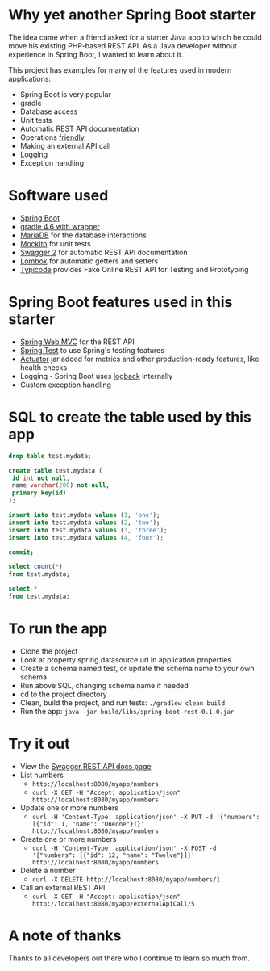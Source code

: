 # Why yet another Spring Boot starter
The idea came when a friend asked for a starter Java app to which he could move his existing PHP-based REST API. As a Java developer without experience in Spring Boot, I wanted to learn about it.

This project has examples for many of the features used in modern applications:
- Spring Boot is very popular
- gradle
- Database access
- Unit tests
- Automatic REST API documentation
- Operations [friendly](https://docs.spring.io/spring-boot/docs/current-SNAPSHOT/reference/htmlsingle/#production-ready-endpoints)
- Making an external API call
- Logging
- Exception handling

# Software used
- [Spring Boot](https://projects.spring.io/spring-boot/)
- [gradle 4.6 with wrapper](https://gradle.org/releases/)
- [MariaDB](https://mariadb.org/) for the database interactions
- [Mockito](http://site.mockito.org/) for unit tests
- [Swagger 2](https://swagger.io/) for automatic REST API documentation
- [Lombok](https://projectlombok.org/) for automatic getters and setters
- [Typicode](https://jsonplaceholder.typicode.com/) provides Fake Online REST API for Testing and Prototyping

# Spring Boot features used in this starter
- [Spring Web MVC](https://docs.spring.io/spring/docs/current/spring-framework-reference/web.html) for the REST API
- [Spring Test](https://docs.spring.io/spring/docs/current/spring-framework-reference/testing.html) to use Spring's testing features
- [Actuator](http://www.baeldung.com/spring-boot-actuators) jar added for metrics and other production-ready features, like health checks
- Logging - Spring Boot uses [logback](https://logback.qos.ch/) internally
- Custom exception handling

# SQL to create the table used by this app

```sql
drop table test.mydata;

create table test.mydata (
 id int not null,
 name varchar(200) not null,
 primary key(id)
);

insert into test.mydata values (1, 'one');
insert into test.mydata values (2, 'two');
insert into test.mydata values (3, 'three');
insert into test.mydata values (4, 'four');

commit;

select count(*)
from test.mydata;

select *
from test.mydata;
```

# To run the app
- Clone the project
- Look at property spring.datasource.url in application.properties
- Create a schema named test, or update the schema name to your own schema
- Run above SQL, changing schema name if needed
- cd to the project directory
- Clean, build the project, and run tests: `./gradlew clean build`
- Run the app: `java -jar build/libs/spring-boot-rest-0.1.0.jar`

# Try it out
- View the [Swagger REST API docs page](http://localhost:8080/swagger-ui.html)
- List numbers
  - `http://localhost:8080/myapp/numbers`
  - `curl -X GET -H "Accept: application/json" http://localhost:8080/myapp/numbers`
- Update one or more numbers
  - `curl -H 'Content-Type: application/json' -X PUT -d '{"numbers": [{"id": 1, "name": "Oneone"}]}' http://localhost:8080/myapp/numbers`
- Create one or more numbers
  - `curl -H 'Content-Type: application/json' -X POST -d '{"numbers": [{"id": 12, "name": "Twelve"}]}' http://localhost:8080/myapp/numbers`
- Delete a number
  - `curl -X DELETE http://localhost:8080/myapp/numbers/1`
- Call an external REST API
  - `curl -X GET -H "Accept: application/json" http://localhost:8080/myapp/externalApiCall/5`

# A note of thanks
Thanks to all developers out there who I continue to learn so much from.
